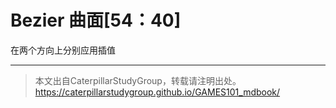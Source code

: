 # Bezier 曲面[54：40]

在两个方向上分别应用插值



----------------------------

> 本文出自CaterpillarStudyGroup，转载请注明出处。  
> https://caterpillarstudygroup.github.io/GAMES101_mdbook/
